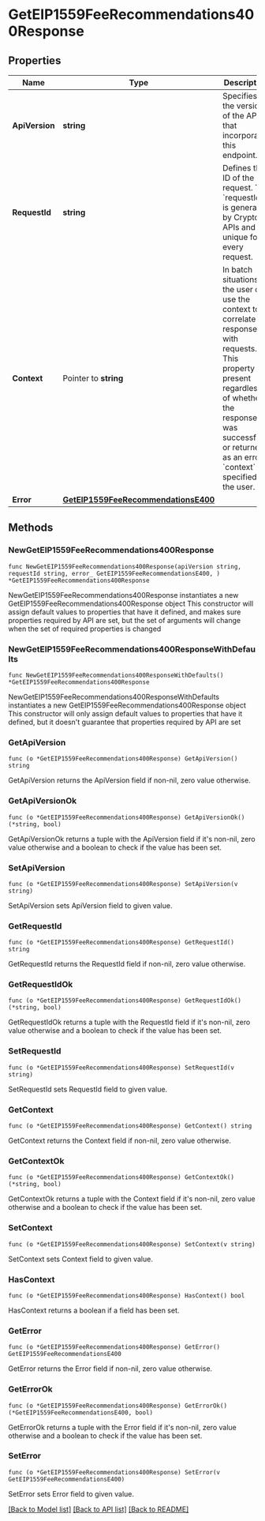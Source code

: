 # GetEIP1559FeeRecommendations400Response

## Properties

Name | Type | Description | Notes
------------ | ------------- | ------------- | -------------
**ApiVersion** | **string** | Specifies the version of the API that incorporates this endpoint. | 
**RequestId** | **string** | Defines the ID of the request. The &#x60;requestId&#x60; is generated by Crypto APIs and it&#39;s unique for every request. | 
**Context** | Pointer to **string** | In batch situations the user can use the context to correlate responses with requests. This property is present regardless of whether the response was successful or returned as an error. &#x60;context&#x60; is specified by the user. | [optional] 
**Error** | [**GetEIP1559FeeRecommendationsE400**](GetEIP1559FeeRecommendationsE400.md) |  | 

## Methods

### NewGetEIP1559FeeRecommendations400Response

`func NewGetEIP1559FeeRecommendations400Response(apiVersion string, requestId string, error_ GetEIP1559FeeRecommendationsE400, ) *GetEIP1559FeeRecommendations400Response`

NewGetEIP1559FeeRecommendations400Response instantiates a new GetEIP1559FeeRecommendations400Response object
This constructor will assign default values to properties that have it defined,
and makes sure properties required by API are set, but the set of arguments
will change when the set of required properties is changed

### NewGetEIP1559FeeRecommendations400ResponseWithDefaults

`func NewGetEIP1559FeeRecommendations400ResponseWithDefaults() *GetEIP1559FeeRecommendations400Response`

NewGetEIP1559FeeRecommendations400ResponseWithDefaults instantiates a new GetEIP1559FeeRecommendations400Response object
This constructor will only assign default values to properties that have it defined,
but it doesn't guarantee that properties required by API are set

### GetApiVersion

`func (o *GetEIP1559FeeRecommendations400Response) GetApiVersion() string`

GetApiVersion returns the ApiVersion field if non-nil, zero value otherwise.

### GetApiVersionOk

`func (o *GetEIP1559FeeRecommendations400Response) GetApiVersionOk() (*string, bool)`

GetApiVersionOk returns a tuple with the ApiVersion field if it's non-nil, zero value otherwise
and a boolean to check if the value has been set.

### SetApiVersion

`func (o *GetEIP1559FeeRecommendations400Response) SetApiVersion(v string)`

SetApiVersion sets ApiVersion field to given value.


### GetRequestId

`func (o *GetEIP1559FeeRecommendations400Response) GetRequestId() string`

GetRequestId returns the RequestId field if non-nil, zero value otherwise.

### GetRequestIdOk

`func (o *GetEIP1559FeeRecommendations400Response) GetRequestIdOk() (*string, bool)`

GetRequestIdOk returns a tuple with the RequestId field if it's non-nil, zero value otherwise
and a boolean to check if the value has been set.

### SetRequestId

`func (o *GetEIP1559FeeRecommendations400Response) SetRequestId(v string)`

SetRequestId sets RequestId field to given value.


### GetContext

`func (o *GetEIP1559FeeRecommendations400Response) GetContext() string`

GetContext returns the Context field if non-nil, zero value otherwise.

### GetContextOk

`func (o *GetEIP1559FeeRecommendations400Response) GetContextOk() (*string, bool)`

GetContextOk returns a tuple with the Context field if it's non-nil, zero value otherwise
and a boolean to check if the value has been set.

### SetContext

`func (o *GetEIP1559FeeRecommendations400Response) SetContext(v string)`

SetContext sets Context field to given value.

### HasContext

`func (o *GetEIP1559FeeRecommendations400Response) HasContext() bool`

HasContext returns a boolean if a field has been set.

### GetError

`func (o *GetEIP1559FeeRecommendations400Response) GetError() GetEIP1559FeeRecommendationsE400`

GetError returns the Error field if non-nil, zero value otherwise.

### GetErrorOk

`func (o *GetEIP1559FeeRecommendations400Response) GetErrorOk() (*GetEIP1559FeeRecommendationsE400, bool)`

GetErrorOk returns a tuple with the Error field if it's non-nil, zero value otherwise
and a boolean to check if the value has been set.

### SetError

`func (o *GetEIP1559FeeRecommendations400Response) SetError(v GetEIP1559FeeRecommendationsE400)`

SetError sets Error field to given value.



[[Back to Model list]](../README.md#documentation-for-models) [[Back to API list]](../README.md#documentation-for-api-endpoints) [[Back to README]](../README.md)



